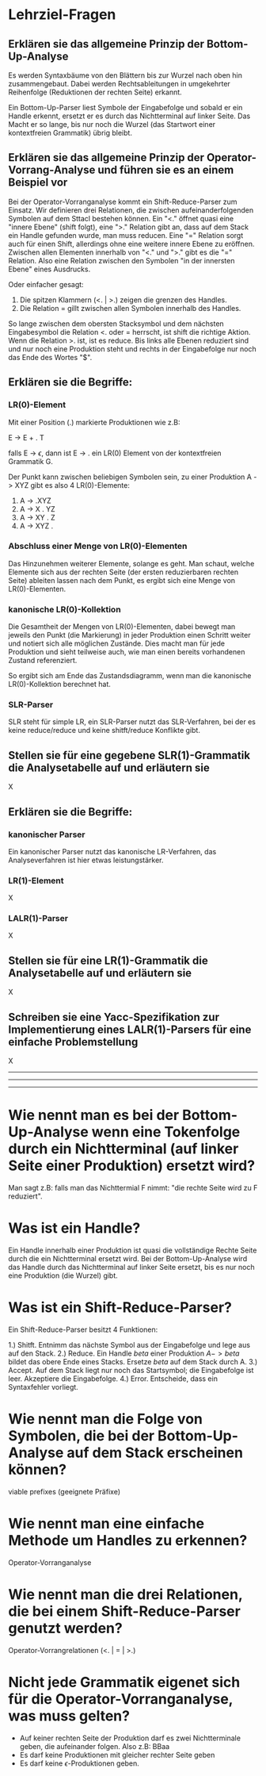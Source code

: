 # Lehrziel-Fragen
## Erklären sie das allgemeine Prinzip der Bottom-Up-Analyse
Es werden Syntaxbäume von den Blättern bis zur Wurzel nach oben hin zusammengebaut. Dabei werden Rechtsableitungen in umgekehrter Reihenfolge (Reduktionen der rechten Seite) erkannt.

Ein Bottom-Up-Parser liest Symbole der Eingabefolge und sobald er ein Handle erkennt, ersetzt er es durch das Nichtterminal auf linker Seite. Das Macht er so lange, bis nur noch die Wurzel (das Startwort einer kontextfreien Grammatik) übrig bleibt.

## Erklären sie das allgemeine Prinzip der Operator-Vorrang-Analyse und führen sie es an einem Beispiel vor
Bei der Operator-Vorranganalyse kommt ein Shift-Reduce-Parser zum Einsatz. Wir definieren drei Relationen, die zwischen aufeinanderfolgenden Symbolen auf dem Sttacl bestehen können. Ein "<." öffnet quasi eine "innere Ebene" (shift folgt), eine ">." Relation gibt an, dass auf dem Stack ein Handle gefunden wurde, man muss reducen. Eine "=" Relation sorgt auch für einen Shift, allerdings ohne eine weitere innere Ebene zu eröffnen. Zwischen allen Elementen innerhalb von "<." und ">." gibt es die "=" Relation. Also eine Relation zwischen den Symbolen "in der innersten Ebene" eines Ausdrucks.

Oder einfacher gesagt:
1) Die spitzen Klammern (<. | >.) zeigen die grenzen des Handles.
2) Die Relation = gillt zwischen allen Symbolen innerhalb des Handles.

So lange zwischen dem obersten Stacksymbol und dem nächsten Eingabesymbol die Relation <. oder = herrscht, ist shift die richtige Aktion. Wenn die Relation >. ist, ist es reduce. Bis links alle Ebenen reduziert sind und nur noch eine Produktion steht und rechts in der Eingabefolge nur noch das Ende des Wortes "$".

## Erklären sie die Begriffe:
### LR(0)-Element
Mit einer Position (.) markierte Produktionen wie z.B:

E -> E + . T

falls E -> $\epsilon$, dann ist E -> . ein LR(0) Element von der kontextfreien Grammatik G.

Der Punkt kann zwischen beliebigen Symbolen sein, zu einer Produktion A -> XYZ gibt es also 4 LR(0)-Elemente:

1) A -> .XYZ
2) A -> X . YZ
3) A -> XY . Z
4) A -> XYZ .

### Abschluss einer Menge von LR(0)-Elementen
Das Hinzunehmen weiterer Elemente, solange es geht. Man schaut, welche Elemente sich aus der rechten Seite (der ersten reduzierbaren rechten Seite) ableiten lassen nach dem Punkt, es ergibt sich eine Menge von LR(0)-Elementen.

### kanonische LR(0)-Kollektion
Die Gesamtheit der Mengen von LR(0)-Elementen, dabei bewegt man jeweils den Punkt (die Markierung) in jeder Produktion einen Schritt weiter und notiert sich alle möglichen Zustände. Dies macht man für jede Produktion und sieht teilweise auch, wie man einen bereits vorhandenen Zustand referenziert.

So ergibt sich am Ende das Zustandsdiagramm, wenn man die kanonische LR(0)-Kollektion berechnet hat.

### SLR-Parser
SLR steht für simple LR, ein SLR-Parser nutzt das SLR-Verfahren, bei der es keine reduce/reduce und keine shitft/reduce Konflikte gibt.

## Stellen sie für eine gegebene SLR(1)-Grammatik die Analysetabelle auf und erläutern sie
X

## Erklären sie die Begriffe:
### kanonischer Parser
Ein kanonischer Parser nutzt das kanonische LR-Verfahren, das Analyseverfahren ist hier etwas leistungstärker.

### LR(1)-Element
X

### LALR(1)-Parser
X

## Stellen sie für eine LR(1)-Grammatik die Analysetabelle auf und erläutern sie
X

## Schreiben sie eine Yacc-Spezifikation zur Implementierung eines LALR(1)-Parsers für eine einfache Problemstellung
X

---
---
---

# Wie nennt man es bei der Bottom-Up-Analyse wenn eine Tokenfolge durch ein Nichtterminal (auf linker Seite einer Produktion) ersetzt wird?
Man sagt z.B: falls man das Nichttermial F nimmt: "die rechte Seite wird zu F reduziert".

# Was ist ein Handle?
Ein Handle innerhalb einer Produktion ist quasi die vollständige Rechte Seite durch die ein Nichtterminal ersetzt wird. Bei der Bottom-Up-Analyse wird das Handle durch das Nichtterminal auf linker Seite ersetzt, bis es nur noch eine Produktion (die Wurzel) gibt.

# Was ist ein Shift-Reduce-Parser?
Ein Shift-Reduce-Parser besitzt 4 Funktionen:

1.) Shitft. Entnimm das nächste Symbol aus der Eingabefolge und lege aus auf den Stack.
2.) Reduce. Ein Handle $beta$ einer Produktion $A -> beta$ bildet das obere Ende eines Stacks. Ersetze $beta$ auf dem Stack durch A.
3.) Accept. Auf dem Stack liegt nur noch das Startsymbol; die Eingabefolge ist leer. Akzeptiere die Eingabefolge.
4.) Error. Entscheide, dass ein Syntaxfehler vorliegt.

# Wie nennt man die Folge von Symbolen, die bei der Bottom-Up-Analyse auf dem Stack erscheinen können?
viable prefixes (geeignete Präfixe)

# Wie nennt man eine einfache Methode um Handles zu erkennen?
Operator-Vorranganalyse

# Wie nennt man die drei Relationen, die bei einem Shift-Reduce-Parser genutzt werden?
Operator-Vorrangrelationen (<. | = | >.)

# Nicht jede Grammatik eigenet sich für die Operator-Vorranganalyse, was muss gelten?
- Auf keiner rechten Seite der Produktion darf es zwei Nichtterminale geben, die aufeinander folgen. Also z.B: BBaa
- Es darf keine Produktionen mit gleicher rechter Seite geben
- Es darf keine $\epsilon$-Produktionen geben.